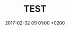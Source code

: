 ---
title: TEST
date: 2017-02-02 09:01:00 +0200
published: true
layout: externalpost
permalink: /come-creare-software-restriction-policies-bloccare-virus-malware/
redirect_url: https://blog.brankovucinec.com/2014/10/24/use-software-restriction-policies-to-block-viruses-and-malware/
categories:
  - Windows
tags:
  - policies
  - group
  - software
  - restriction
  - virus
  - malware
  - block
---
